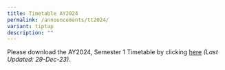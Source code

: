 ```yaml
---
title: Timetable AY2024
permalink: /announcements/tt2024/
variant: tiptap
description: ""
---
```

<p>Please download the AY2024, Semester 1 Timetable by clicking <a href="/files/Announcements/Class_Timetable_AY2024_S1_291223.pdf" rel="noopener noreferrer nofollow" target="_blank">here</a> <em>(Last Updated: 29-Dec-23)</em>.</p>